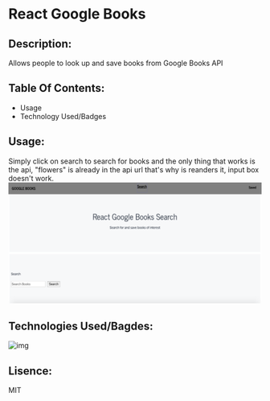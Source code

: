 # React Google Books
## Description: 
Allows people to look up and save books from Google Books API
## Table Of Contents:
* Usage
* Technology Used/Badges


## Usage:
Simply click on search to search for books and the only thing that works is the api, "flowers" is already in the api url that's why is reanders it, input box doesn't work.
![img](googlebooks.png)

## Technologies Used/Bagdes: 
![img](https://img.shields.io/badge/React-used-red)
## Lisence:  
MIT
